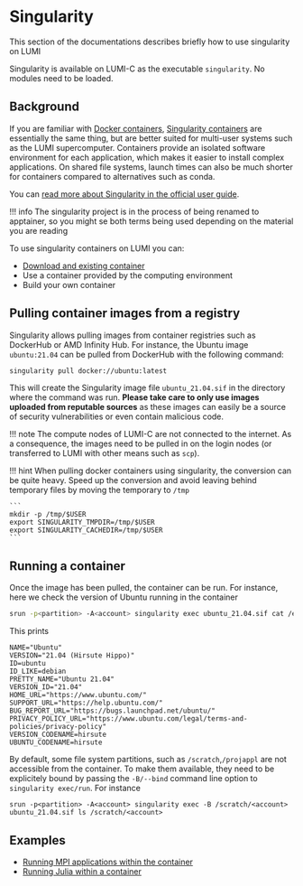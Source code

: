 # Singularity

[software_installing]: ../../software/installing/easybuild.md
[cray_mpich]: ./cray_mpich.md
[julia]: ./julia.md

This section of the documentations describes briefly how to use singularity on LUMI 

Singularity is available on LUMI-C as the executable `singularity`. No modules need to be loaded.

## Background

If you are familiar with [Docker containers](https://en.wikipedia.org/wiki/Docker_(software)), [Singularity containers](https://apptainer.org/) are essentially the same thing, but are better suited for multi-user systems such as the LUMI supercomputer. Containers provide an isolated software environment for each application, which makes it easier to install complex applications. On shared file systems, launch times can also be much shorter for containers compared to alternatives such as conda.

You can [read more about Singularity in the official user guide](https://apptainer.org/docs/user/main/index.html).

!!! info
    The singularity project is in the process of being renamed to apptainer, so you might se both
    terms being used depending on the material you are reading

To use singularity containers on LUMI you can:

- [Download and existing container](#pulling-container-images-from-a-registry)
- Use a container provided by the computing environment
- Build your own container


## Pulling container images from a registry

Singularity allows pulling images from container registries such as DockerHub or AMD Infinity Hub. For instance, the Ubuntu image `ubuntu:21.04` can be pulled from DockerHub with the following command:
```bash
singularity pull docker://ubuntu:latest
```
This will create the Singularity image file `ubuntu_21.04.sif` in the directory where the command was run.
 **Please take care to only use images uploaded from reputable sources** as these images can easily be a source of security vulnerabilities or even contain malicious code.

!!! note
    The compute nodes of LUMI-C are not connected to the internet. As a consequence, the images need to be pulled in on the login nodes (or transferred to LUMI with other means such as `scp`). 


!!! hint
    When pulling docker containers using singularity, the conversion can be quite heavy.
    Speed up the conversion and avoid leaving behind temporary files by moving the temporary
    to `/tmp`
    
    ```
    mkdir -p /tmp/$USER
    export SINGULARITY_TMPDIR=/tmp/$USER
    export SINGULARITY_CACHEDIR=/tmp/$USER
    ```

## Running a container

Once the image has been pulled, the container can be run. For instance, here we check the version of Ubuntu running in the container
```bash
srun -p<partition> -A<account> singularity exec ubuntu_21.04.sif cat /etc/os-release
```
This prints
```
NAME="Ubuntu"
VERSION="21.04 (Hirsute Hippo)"
ID=ubuntu
ID_LIKE=debian
PRETTY_NAME="Ubuntu 21.04"
VERSION_ID="21.04"
HOME_URL="https://www.ubuntu.com/"
SUPPORT_URL="https://help.ubuntu.com/"
BUG_REPORT_URL="https://bugs.launchpad.net/ubuntu/"
PRIVACY_POLICY_URL="https://www.ubuntu.com/legal/terms-and-policies/privacy-policy"
VERSION_CODENAME=hirsute
UBUNTU_CODENAME=hirsute
```

By default, some file system partitions, such as `/scratch`,`/projappl` are not accessible from the container.
To make them available, they need to be explicitely bound by passing
the `-B/--bind` command line option to `singularity exec/run`. For instance
```
srun -p<partition> -A<account> singularity exec -B /scratch/<account> ubuntu_21.04.sif ls /scratch/<account>
```

## Examples
 * [Running MPI applications within the container][cray_mpich]
 * [Running Julia within a container][julia]
